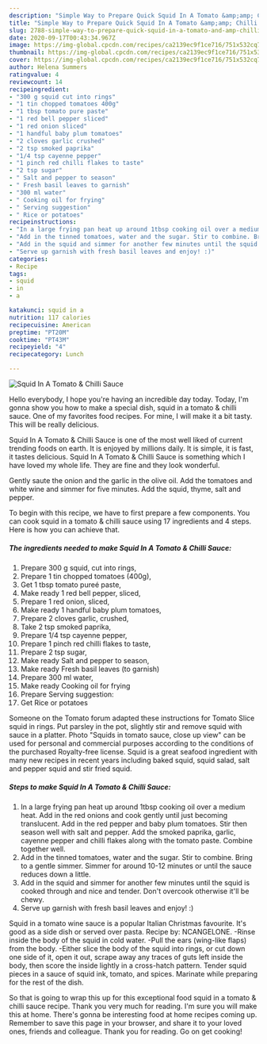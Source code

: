 ```yaml
---
description: "Simple Way to Prepare Quick Squid In A Tomato &amp;amp; Chilli Sauce"
title: "Simple Way to Prepare Quick Squid In A Tomato &amp;amp; Chilli Sauce"
slug: 2788-simple-way-to-prepare-quick-squid-in-a-tomato-and-amp-chilli-sauce
date: 2020-09-17T00:43:34.967Z
image: https://img-global.cpcdn.com/recipes/ca2139ec9f1ce716/751x532cq70/squid-in-a-tomato-chilli-sauce-recipe-main-photo.jpg
thumbnail: https://img-global.cpcdn.com/recipes/ca2139ec9f1ce716/751x532cq70/squid-in-a-tomato-chilli-sauce-recipe-main-photo.jpg
cover: https://img-global.cpcdn.com/recipes/ca2139ec9f1ce716/751x532cq70/squid-in-a-tomato-chilli-sauce-recipe-main-photo.jpg
author: Helena Summers
ratingvalue: 4
reviewcount: 14
recipeingredient:
- "300 g squid cut into rings"
- "1 tin chopped tomatoes 400g"
- "1 tbsp tomato pure paste"
- "1 red bell pepper sliced"
- "1 red onion sliced"
- "1 handful baby plum tomatoes"
- "2 cloves garlic crushed"
- "2 tsp smoked paprika"
- "1/4 tsp cayenne pepper"
- "1 pinch red chilli flakes to taste"
- "2 tsp sugar"
- " Salt and pepper to season"
- " Fresh basil leaves to garnish"
- "300 ml water"
- " Cooking oil for frying"
- " Serving suggestion"
- " Rice or potatoes"
recipeinstructions:
- "In a large frying pan heat up around 1tbsp cooking oil over a medium heat. Add in the red onions and cook gently until just becoming translucent. Add in the red pepper and baby plum tomatoes. Stir then season well with salt and pepper. Add the smoked paprika, garlic, cayenne pepper and chilli flakes along with the tomato paste. Combine together well."
- "Add in the tinned tomatoes, water and the sugar. Stir to combine. Bring to a gentle simmer. Simmer for around 10-12 minutes or until the sauce reduces down a little."
- "Add in the squid and simmer for another few minutes until the squid is cooked through and nice and tender. Don&#39;t overcook otherwise it&#39;ll be chewy."
- "Serve up garnish with fresh basil leaves and enjoy! :)"
categories:
- Recipe
tags:
- squid
- in
- a

katakunci: squid in a 
nutrition: 117 calories
recipecuisine: American
preptime: "PT20M"
cooktime: "PT43M"
recipeyield: "4"
recipecategory: Lunch

---
```



![Squid In A Tomato &amp; Chilli Sauce](https://img-global.cpcdn.com/recipes/ca2139ec9f1ce716/751x532cq70/squid-in-a-tomato-chilli-sauce-recipe-main-photo.jpg)

Hello everybody, I hope you're having an incredible day today. Today, I'm gonna show you how to make a special dish, squid in a tomato &amp; chilli sauce. One of my favorites food recipes. For mine, I will make it a bit tasty. This will be really delicious.

Squid In A Tomato &amp; Chilli Sauce is one of the most well liked of current trending foods on earth. It is enjoyed by millions daily. It is simple, it is fast, it tastes delicious. Squid In A Tomato &amp; Chilli Sauce is something which I have loved my whole life. They are fine and they look wonderful.

Gently saute the onion and the garlic in the olive oil. Add the tomatoes and white wine and simmer for five minutes. Add the squid, thyme, salt and pepper.


To begin with this recipe, we have to first prepare a few components. You can cook squid in a tomato &amp; chilli sauce using 17 ingredients and 4 steps. Here is how you can achieve that.

<!--inarticleads1-->

##### The ingredients needed to make Squid In A Tomato &amp; Chilli Sauce:

1. Prepare 300 g squid, cut into rings,
1. Prepare 1 tin chopped tomatoes (400g),
1. Get 1 tbsp tomato pureé paste,
1. Make ready 1 red bell pepper, sliced,
1. Prepare 1 red onion, sliced,
1. Make ready 1 handful baby plum tomatoes,
1. Prepare 2 cloves garlic, crushed,
1. Take 2 tsp smoked paprika,
1. Prepare 1/4 tsp cayenne pepper,
1. Prepare 1 pinch red chilli flakes to taste,
1. Prepare 2 tsp sugar,
1. Make ready  Salt and pepper to season,
1. Make ready  Fresh basil leaves (to garnish)
1. Prepare 300 ml water,
1. Make ready  Cooking oil for frying
1. Prepare  Serving suggestion:
1. Get  Rice or potatoes


Someone on the Tomato forum adapted these instructions for Tomato Slice squid in rings. Put parsley in the pot, slightly stir and remove squid with sauce in a platter. Photo &#34;Squids in tomato sauce, close up view&#34; can be used for personal and commercial purposes according to the conditions of the purchased Royalty-free license. Squid is a great seafood ingredient with many new recipes in recent years including baked squid, squid salad, salt and pepper squid and stir fried squid. 

<!--inarticleads2-->

##### Steps to make Squid In A Tomato &amp; Chilli Sauce:

1. In a large frying pan heat up around 1tbsp cooking oil over a medium heat. Add in the red onions and cook gently until just becoming translucent. Add in the red pepper and baby plum tomatoes. Stir then season well with salt and pepper. Add the smoked paprika, garlic, cayenne pepper and chilli flakes along with the tomato paste. Combine together well.
1. Add in the tinned tomatoes, water and the sugar. Stir to combine. Bring to a gentle simmer. Simmer for around 10-12 minutes or until the sauce reduces down a little.
1. Add in the squid and simmer for another few minutes until the squid is cooked through and nice and tender. Don&#39;t overcook otherwise it&#39;ll be chewy.
1. Serve up garnish with fresh basil leaves and enjoy! :)


Squid in a tomato wine sauce is a popular Italian Christmas favourite. It&#39;s good as a side dish or served over pasta. Recipe by: NCANGELONE. -Rinse inside the body of the squid in cold water. -Pull the ears (wing-like flaps) from the body. -Either slice the body of the squid into rings, or cut down one side of it, open it out, scrape away any traces of guts left inside the body, then score the inside lightly in a cross-hatch pattern. Tender squid pieces in a sauce of squid ink, tomato, and spices. Marinate while preparing for the rest of the dish. 

So that is going to wrap this up for this exceptional food squid in a tomato &amp; chilli sauce recipe. Thank you very much for reading. I'm sure you will make this at home. There's gonna be interesting food at home recipes coming up. Remember to save this page in your browser, and share it to your loved ones, friends and colleague. Thank you for reading. Go on get cooking!
